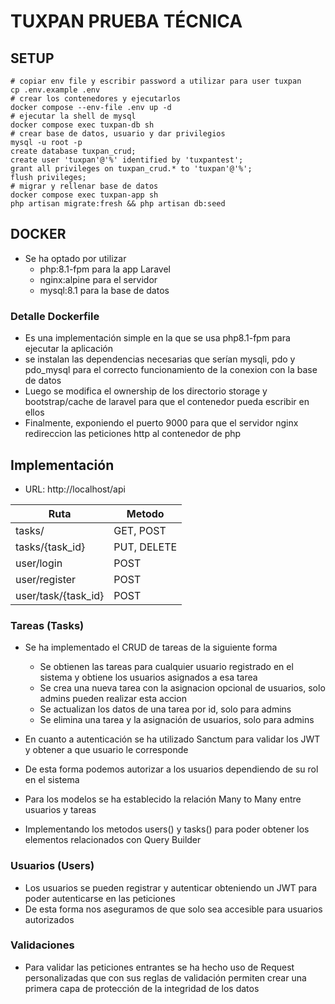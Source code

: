 # TUXPAN PRUEBA TÉCNICA
## SETUP
```shell
# copiar env file y escribir password a utilizar para user tuxpan
cp .env.example .env
# crear los contenedores y ejecutarlos
docker compose --env-file .env up -d
# ejecutar la shell de mysql
docker compose exec tuxpan-db sh
# crear base de datos, usuario y dar privilegios
mysql -u root -p 
create database tuxpan_crud;
create user 'tuxpan'@'%' identified by 'tuxpantest';
grant all privileges on tuxpan_crud.* to 'tuxpan'@'%';
flush privileges;
# migrar y rellenar base de datos
docker compose exec tuxpan-app sh
php artisan migrate:fresh && php artisan db:seed
```
## DOCKER
* Se ha optado por utilizar
    * php:8.1-fpm para la app Laravel
    * nginx:alpine para el servidor
    * mysql:8.1 para la base de datos

### Detalle Dockerfile

* Es una implementación simple en la que se usa php8.1-fpm para ejecutar la aplicación
* se instalan las dependencias necesarias que serían mysqli, pdo y pdo_mysql para el correcto funcionamiento de la conexion con la base de datos
* Luego se modifica el ownership de los directorio storage y bootstrap/cache de laravel para que el contenedor pueda escribir en ellos
* Finalmente, exponiendo el puerto 9000 para que el servidor nginx redireccion las peticiones http al contenedor de php

## Implementación
* URL: http://localhost/api

| Ruta                | Metodo      |
|---------------------|-------------|
| tasks/              | GET, POST   |
| tasks/{task_id}     | PUT, DELETE |
| user/login          | POST        |
| user/register       | POST        |
| user/task/{task_id} | POST        |

### Tareas (Tasks)
* Se ha implementado el CRUD de tareas de la siguiente forma
  * Se obtienen las tareas para cualquier usuario registrado en el sistema y obtiene los usuarios asignados a esa tarea
  * Se crea una nueva tarea con la asignacion opcional de usuarios, solo admins pueden realizar esta accion
  * Se actualizan los datos de una tarea por id, solo para admins
  * Se elimina una tarea y la asignación de usuarios, solo para admins
* En cuanto a autenticación se ha utilizado Sanctum para validar los JWT y obtener a que usuario le corresponde
* De esta forma podemos autorizar a los usuarios dependiendo de su rol en el sistema

* Para los modelos se ha establecido la relación Many to Many entre usuarios y tareas
* Implementando los metodos users() y tasks() para poder obtener los elementos relacionados con Query Builder

### Usuarios (Users)
* Los usuarios se pueden registrar y autenticar obteniendo un JWT para poder autenticarse en las peticiones
* De esta forma nos aseguramos de que solo sea accesible para usuarios autorizados
### Validaciones
* Para validar las peticiones entrantes se ha hecho uso de Request personalizadas que con sus reglas de validación permiten crear una primera capa de protección de la integridad de los datos
